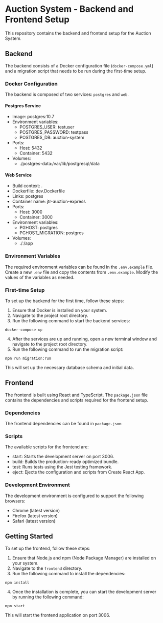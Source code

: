 # Auction System - Backend and Frontend Setup

This repository contains the backend and frontend setup for the Auction System.

## Backend

The backend consists of a Docker configuration file (`docker-compose.yml`) and a migration script that needs to be run during the first-time setup.

### Docker Configuration

The backend is composed of two services: `postgres` and `web`.

#### Postgres Service

- Image: postgres:10.7
- Environment variables:
  - POSTGRES_USER: testuser
  - POSTGRES_PASSWORD: testpass
  - POSTGRES_DB: auction-system
- Ports:
  - Host: 5432
  - Container: 5432
- Volumes:
  - ./postgres-data:/var/lib/postgresql/data

#### Web Service

- Build context: .
- Dockerfile: dev.Dockerfile
- Links: postgres
- Container name: jtr-auction-express
- Ports:
  - Host: 3000
  - Container: 3000
- Environment variables:
  - PGHOST: postgres
  - PGHOST_MIGRATION: postgres
- Volumes:
  - ./:/app
  

### Environment Variables

The required environment variables can be found in the `.env.example` file. Create a new `.env` file and copy the contents from `.env.example`. Modify the values of the variables as needed.


### First-time Setup

To set up the backend for the first time, follow these steps:

1. Ensure that Docker is installed on your system.
2. Navigate to the project root directory.
3. Run the following command to start the backend services:

```shell
docker-compose up
```

4. After the services are up and running, open a new terminal window and navigate to the project root directory.
5. Run the following command to run the migration script:

```shell
npm run migration:run
```

This will set up the necessary database schema and initial data.

## Frontend

The frontend is built using React and TypeScript. The `package.json` file contains the dependencies and scripts required for the frontend setup.

### Dependencies

The frontend dependencies can be found in `package.json`

### Scripts

The available scripts for the frontend are:

- start: Starts the development server on port 3006.
- build: Builds the production-ready optimized bundle.
- test: Runs tests using the Jest testing framework.
- eject: Ejects the configuration and scripts from Create React App.

### Development Environment

The development environment is configured to support the following browsers:

- Chrome (latest version)
- Firefox (latest version)
- Safari (latest version)

## Getting Started

To set up the frontend, follow these steps:

1. Ensure that Node.js and npm (Node Package Manager) are installed on your system.
2. Navigate to the `frontend` directory.
3. Run the following command to install the dependencies:

```shell
npm install
```

4. Once the installation is complete, you can start the development server by running the following command:

```shell
npm start
```

This will start the frontend application on port 3006.
